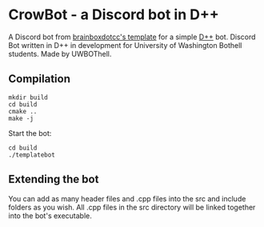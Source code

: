 # CrowBot - a Discord bot in D++

A Discord bot from [brainboxdotcc's template](https://github.com/brainboxdotcc/templatebot) for a simple [D++](https://dpp.dev) bot.
Discord Bot written in D++ in development for University of Washington Bothell students. Made by UWBOThell. 

## Compilation

    mkdir build
    cd build
    cmake ..
    make -j

Start the bot:

    cd build
    ./templatebot

## Extending the bot

You can add as many header files and .cpp files into the src and include folders as you wish. All .cpp files in the src directory will be linked together into the bot's executable.
